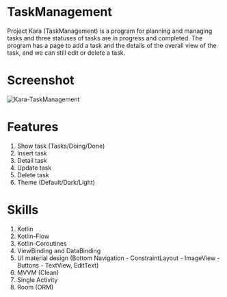 # TaskManagement
Project Kara (TaskManagement) is a program for planning and managing tasks and three statuses of tasks are in progress and completed. The program has a page to add a task and the details of the overall view of the task, and we can still edit or delete a task.

# Screenshot
![Kara-TaskManagement](https://github.com/OmidrezaBagheriyan/TaskManagement/blob/main/screenshots/kara.png)

# Features
1. Show task (Tasks/Doing/Done)
2. Insert task
3. Detail task
4. Update task
5. Delete task
6. Theme (Default/Dark/Light)

# Skills
1. Kotlin
2. Kotlin-Flow
3. Kotlin-Coroutines
4. ViewBinding and DataBinding
5. UI material design (Bottom Navigation - ConstraintLayout - ImageView - Buttons - TextView, EditText)
6. MVVM (Clean)
7. Single Activity
8. Room (ORM)
